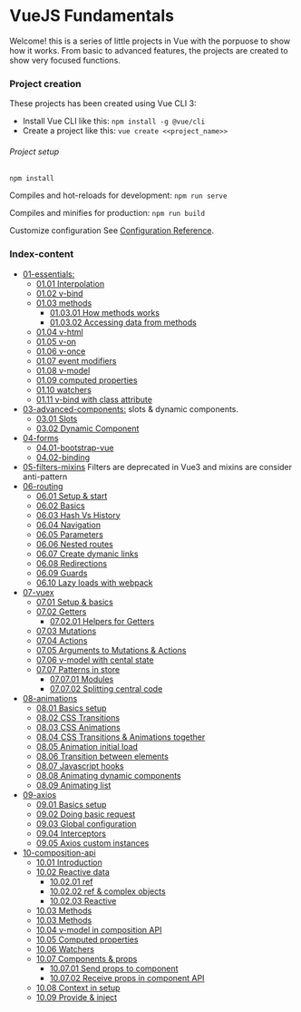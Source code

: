 # VueJS Fundamentals

Welcome! this is a series of little projects in Vue with the porpuose to show how it works. From basic to advanced features, the projects are created to show very focused functions.

### Project creation

These projects has been created using Vue CLI 3:

 - Install Vue CLI like this: ```npm install -g @vue/cli```
 - Create a project like this: ```vue create <<project_name>>```

###### Project setup
```
npm install
```

Compiles and hot-reloads for development: ```npm run serve```

Compiles and minifies for production: ```npm run build```

Customize configuration
See [Configuration Reference](https://cli.vuejs.org/config/).

### Index-content
* [01-essentials:](https://github.com/mjbeli/WebDevelopment/tree/master/VueJS/01-essentials#01-essentials) 
  * [01.01 Interpolation](https://github.com/mjbeli/WebDevelopment/tree/master/VueJS/01-essentials#0101-interpolation)  
  * [01.02 v-bind](https://github.com/mjbeli/WebDevelopment/tree/master/VueJS/01-essentials#0102-v-bind)  
  * [01.03 methods](https://github.com/mjbeli/WebDevelopment/tree/master/VueJS/01-essentials#0103-methods)  
    * [01.03.01 How methods works](https://github.com/mjbeli/WebDevelopment/tree/master/VueJS/01-essentials#010301-how-methods-works)
    * [01.03.02 Accessing data from methods](https://github.com/mjbeli/WebDevelopment/tree/master/VueJS/01-essentials#010302-accessing-data-from-methods)  
  * [01.04 v-html](https://github.com/mjbeli/WebDevelopment/tree/master/VueJS/01-essentials#0104-v-html)  
  * [01.05 v-on](https://github.com/mjbeli/WebDevelopment/tree/master/VueJS/01-essentials#0105-v-on)  
  * [01.06 v-once](https://github.com/mjbeli/WebDevelopment/tree/master/VueJS/01-essentials#0106-v-once)
  * [01.07 event modifiers](https://github.com/mjbeli/WebDevelopment/tree/master/VueJS/01-essentials#0107-event-modifiers)
  * [01.08 v-model](https://github.com/mjbeli/WebDevelopment/tree/master/VueJS/01-essentials#0108-v-model)
  * [01.09 computed properties](https://github.com/mjbeli/WebDevelopment/tree/master/VueJS/01-essentials#0109-computed-properties)
  * [01.10 watchers](https://github.com/mjbeli/WebDevelopment/tree/master/VueJS/01-essentials#0110-watchers)
  * [01.11 v-bind with class attribute](https://github.com/mjbeli/WebDevelopment/tree/master/VueJS/01-essentials#0111-v-bind-with-class-attribute)
* [03-advanced-components:](https://github.com/mjbeli/WebDevelopment/tree/master/VueJS/03-advanced-components) slots & dynamic components. 
  * [03.01 Slots](https://github.com/mjbeli/WebDevelopment/tree/master/VueJS/03-advanced-components#0301-slots)  
  * [03.02 Dynamic Component](https://github.com/mjbeli/WebDevelopment/tree/master/VueJS/03-advanced-components#0302-dynamic-component)
* [04-forms](https://github.com/mjbeli/WebDevelopment/tree/master/VueJS/04-forms#04-forms)
  * [04.01-bootstrap-vue](https://github.com/mjbeli/WebDevelopment/tree/master/VueJS/04-forms#0401-bootstrap-vue)
  * [04.02-binding](https://github.com/mjbeli/WebDevelopment/tree/master/VueJS/04-forms#0402-binding)
* [05-filters-mixins]() Filters are deprecated in Vue3 and mixins are consider anti-pattern
* [06-routing](https://github.com/mjbeli/WebDevelopment/tree/master/VueJS/06-routing#06-routing)
  * [06.01 Setup & start](https://github.com/mjbeli/WebDevelopment/tree/master/VueJS/06-routing#0601-setup--start)
  * [06.02 Basics](https://github.com/mjbeli/WebDevelopment/tree/master/VueJS/06-routing#0602-basics)
  * [06.03 Hash Vs History](https://github.com/mjbeli/WebDevelopment/tree/master/VueJS/06-routing#0603-hash-vs-history)
  * [06.04 Navigation](https://github.com/mjbeli/WebDevelopment/tree/master/VueJS/06-routing#0604-navigation)
  * [06.05 Parameters](https://github.com/mjbeli/WebDevelopment/tree/master/VueJS/06-routing#0605-parameters)
  * [06.06 Nested routes](https://github.com/mjbeli/WebDevelopment/tree/master/VueJS/06-routing#0606-nested-routes)
  * [06.07 Create dymanic links](https://github.com/mjbeli/WebDevelopment/tree/master/VueJS/06-routing#0607-create-dymanic-links)
  * [06.08 Redirections](https://github.com/mjbeli/WebDevelopment/tree/master/VueJS/06-routing#0608-redirections)
  * [06.09 Guards](https://github.com/mjbeli/WebDevelopment/blob/master/VueJS/06-routing/README.md#0609-guards)
  * [06.10 Lazy loads with webpack](https://github.com/mjbeli/WebDevelopment/blob/master/VueJS/06-routing/README.md#0610-lazy-loads-with-webpack)
 * [07-vuex](https://github.com/mjbeli/WebDevelopment/tree/master/VueJS/06-routing#06-routing)
   * [07.01 Setup & basics](https://github.com/mjbeli/WebDevelopment/blob/master/VueJS/07-vuex/README.md#0701-setup--basics)
   * [07.02 Getters](https://github.com/mjbeli/WebDevelopment/blob/master/VueJS/07-vuex/README.md#0702-getters)
     * [07.02.01 Helpers for Getters](https://github.com/mjbeli/WebDevelopment/blob/master/VueJS/07-vuex/README.md#070201-helpers-for-getters)
   * [07.03 Mutations](https://github.com/mjbeli/WebDevelopment/blob/master/VueJS/07-vuex/README.md#0703-mutations)
   * [07.04 Actions](https://github.com/mjbeli/WebDevelopment/blob/master/VueJS/07-vuex/README.md#0704-actions)
   * [07.05 Arguments to Mutations & Actions](https://github.com/mjbeli/WebDevelopment/blob/master/VueJS/07-vuex/README.md#0705-arguments-to-mutations--actions)
   * [07.06 v-model with cental state](https://github.com/mjbeli/WebDevelopment/blob/master/VueJS/07-vuex/README.md#0706-v-model-with-cental-state)
   * [07.07 Patterns in store](https://github.com/mjbeli/WebDevelopment/blob/master/VueJS/07-vuex/README.md#0707-patterns-in-store)
     * [07.07.01 Modules](https://github.com/mjbeli/WebDevelopment/blob/master/VueJS/07-vuex/README.md#070701-modules)
     * [07.07.02 Splitting central code](https://github.com/mjbeli/WebDevelopment/blob/master/VueJS/07-vuex/README.md#070702-splitting-central-code)
* [08-animations](https://github.com/mjbeli/WebDevelopment/tree/master/VueJS/08-animations#08-animations)
   * [08.01 Basics setup](https://github.com/mjbeli/WebDevelopment/tree/master/VueJS/08-animations#0801-basics-setup)  
   * [08.02 CSS Transitions](https://github.com/mjbeli/WebDevelopment/tree/master/VueJS/08-animations#0802-css-transitions)
   * [08.03 CSS Animations](https://github.com/mjbeli/WebDevelopment/tree/master/VueJS/08-animations#0803-css-animations)
   * [08.04 CSS Transitions & Animations together](https://github.com/mjbeli/WebDevelopment/tree/master/VueJS/08-animations#0804-css-transitions--animations-together)
   * [08.05 Animation initial load](https://github.com/mjbeli/WebDevelopment/tree/master/VueJS/08-animations#0805-animation-initial-load)
   * [08.06 Transition between elements](https://github.com/mjbeli/WebDevelopment/tree/master/VueJS/08-animations#0806-transition-between-elements)
   * [08.07 Javascript hooks](https://github.com/mjbeli/WebDevelopment/tree/master/VueJS/08-animations#0807-javascript-hooks)
   * [08.08 Animating dynamic components](https://github.com/mjbeli/WebDevelopment/tree/master/VueJS/08-animations#0808-animating-dynamic-components)
   * [08.09 Animating list](https://github.com/mjbeli/WebDevelopment/tree/master/VueJS/08-animations#0809-animating-list)
* [09-axios](https://github.com/mjbeli/WebDevelopment/tree/master/VueJS/09-axios#09-axios)
   * [09.01 Basics setup](https://github.com/mjbeli/WebDevelopment/tree/master/VueJS/09-axios#0901-basics-setup)
   * [09.02 Doing basic request](https://github.com/mjbeli/WebDevelopment/tree/master/VueJS/09-axios#0902-doing-basic-request)
   * [09.03 Global configuration](https://github.com/mjbeli/WebDevelopment/tree/master/VueJS/09-axios#0903-global-configuration)
   * [09.04 Interceptors](https://github.com/mjbeli/WebDevelopment/blob/master/VueJS/09-axios/README.md#0904-interceptors)
   * [09.05 Axios custom instances](https://github.com/mjbeli/WebDevelopment/blob/master/VueJS/09-axios/README.md#0905-axios-custom-instances)
* [10-composition-api](https://github.com/mjbeli/WebDevelopment/tree/master/VueJS/10-composition-api#10-composition-api)
   * [10.01 Introduction](https://github.com/mjbeli/WebDevelopment/tree/master/VueJS/10-composition-api#1001-introduction)
   * [10.02 Reactive data](https://github.com/mjbeli/WebDevelopment/tree/master/VueJS/10-composition-api#1002-reactive-data)
     * [10.02.01 ref](https://github.com/mjbeli/WebDevelopment/tree/master/VueJS/10-composition-api#100201-ref)
     * [10.02.02 ref & complex objects](https://github.com/mjbeli/WebDevelopment/tree/master/VueJS/10-composition-api#100202-ref--complex-objects)
     * [10.02.03 Reactive](https://github.com/mjbeli/WebDevelopment/tree/master/VueJS/10-composition-api#100203-reactive)
   * [10.03 Methods](https://github.com/mjbeli/WebDevelopment/tree/master/VueJS/10-composition-api#1003-methods)
   * [10.03 Methods](https://github.com/mjbeli/WebDevelopment/tree/master/VueJS/10-composition-api#1003-methods)
   * [10.04 v-model in composition API](https://github.com/mjbeli/WebDevelopment/tree/master/VueJS/10-composition-api#1004-v-model-in-composition-api)
   * [10.05 Computed properties](https://github.com/mjbeli/WebDevelopment/tree/master/VueJS/10-composition-api#1005-computed-properties)
   * [10.06 Watchers](https://github.com/mjbeli/WebDevelopment/tree/master/VueJS/10-composition-api#1006-watchers)
   * [10.07 Components & props](https://github.com/mjbeli/WebDevelopment/tree/master/VueJS/10-composition-api#1007-components--props)
     * [10.07.01 Send props to component](https://github.com/mjbeli/WebDevelopment/tree/master/VueJS/10-composition-api#100701-send-props-to-component)
     * [10.07.02 Receive props in component API](https://github.com/mjbeli/WebDevelopment/tree/master/VueJS/10-composition-api#100702-receive-props-in-component-api)
   * [10.08 Context in setup](https://github.com/mjbeli/WebDevelopment/tree/master/VueJS/10-composition-api#1008-context-in-setup)
   * [10.09 Provide & inject](https://github.com/mjbeli/WebDevelopment/tree/master/VueJS/10-composition-api#1009-provide--inject)
   
     
     
   
   
     


